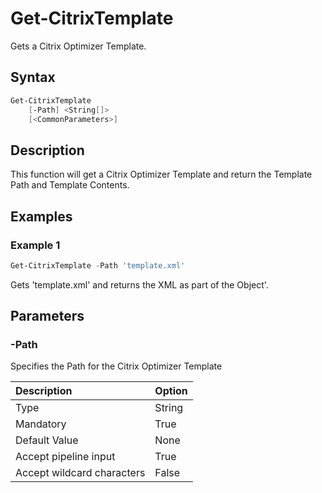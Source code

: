 # Get-CitrixTemplate

Gets a Citrix Optimizer Template.

## Syntax

```PowerShell
Get-CitrixTemplate
    [-Path] <String[]>
    [<CommonParameters>]
```
## Description

This function will get a Citrix Optimizer Template and return the Template Path and Template Contents.

## Examples

### Example 1

```PowerShell
Get-CitrixTemplate -Path 'template.xml'
```

Gets 'template.xml' and returns the XML as part of the Object'.

## Parameters

### -Path

Specifies the Path for the Citrix Optimizer Template

| Description | Option |
|:---|:---|
| Type    | String |
| Mandatory    | True |
| Default Value | None |
| Accept pipeline input | True |
| Accept wildcard characters | False |

